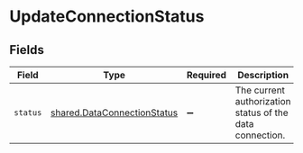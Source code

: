 # UpdateConnectionStatus


## Fields

| Field                                                                             | Type                                                                              | Required                                                                          | Description                                                                       |
| --------------------------------------------------------------------------------- | --------------------------------------------------------------------------------- | --------------------------------------------------------------------------------- | --------------------------------------------------------------------------------- |
| `status`                                                                          | [shared.DataConnectionStatus](../../../sdk/models/shared/dataconnectionstatus.md) | :heavy_minus_sign:                                                                | The current authorization status of the data connection.                          |